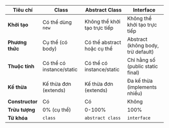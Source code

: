 | Tiêu chí         | Class                     | Abstract Class              | Interface                            |
| ---------------  | ------------------------- | --------------------------- | ---------------------------------- |
| **Khởi tạo**     | Có thể dùng `new`         | Không thể khởi tạo trực tiếp | Không thể khởi tạo trực tiếp       |
| **Phương thức** | Cụ thể (có body)          | Có thể abstract hoặc cụ thể | Abstract (không body, trừ default) |
| **Thuộc tính**  | Có thể có instance/static | Có thể có instance/static   | Chỉ hằng số (public static final)  |
| **Kế thừa**     | Kế thừa đơn (extends)     | Kế thừa đơn (extends)       | Đa kế thừa (implements nhiều)      |
| **Constructor** | Có                        | Có                          | Không                              |
| **Trừu tượng**  | 0% (cụ thể)               | 0-100%                      | 100%                               |
| **Từ khóa**     | `class`                   | `abstract class`            | `interface`                        |
